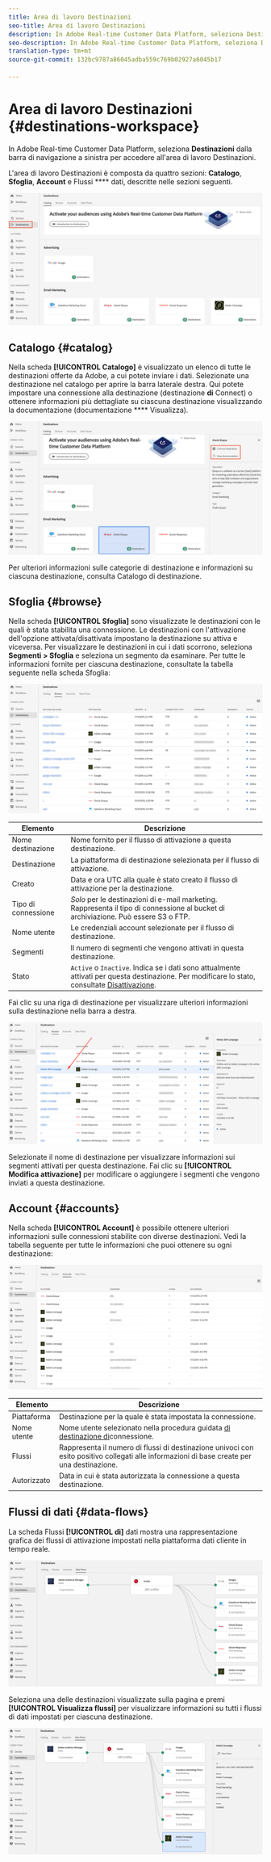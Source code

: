 ```yaml
---
title: Area di lavoro Destinazioni
seo-title: Area di lavoro Destinazioni
description: In Adobe Real-time Customer Data Platform, seleziona Destinazioni dalla barra di navigazione a sinistra per accedere all'area di lavoro delle destinazioni.
seo-description: In Adobe Real-time Customer Data Platform, seleziona Destinazioni dalla barra di navigazione a sinistra per accedere all'area di lavoro delle destinazioni.
translation-type: tm+mt
source-git-commit: 132bc9787a86045adba559c769b02927a6045b17

---
```



# Area di lavoro Destinazioni {#destinations-workspace}

In Adobe Real-time Customer Data Platform, seleziona **Destinazioni** dalla barra di navigazione a sinistra per accedere all&#39;area di lavoro Destinazioni.

L&#39;area di lavoro Destinazioni è composta da quattro sezioni: **Catalogo**, **Sfoglia**, **Account** e Flussi **** dati, descritte nelle sezioni seguenti.

![Destinazioni-panoramica](/help/rtcdp/destinations/assets/destinations-overview.png)

## Catalogo {#catalog}

Nella scheda **[!UICONTROL Catalogo]** è visualizzato un elenco di tutte le destinazioni offerte da Adobe, a cui potete inviare i dati. Selezionate una destinazione nel catalogo per aprire la barra laterale destra. Qui potete impostare una connessione alla destinazione (destinazione **di** Connect) o ottenere informazioni più dettagliate su ciascuna destinazione visualizzando la documentazione (documentazione **** Visualizza).

![Opzioni del catalogo di destinazione](/help/rtcdp/destinations/assets/destination-ui-catalog-options.png)

Per ulteriori informazioni sulle categorie di destinazione e informazioni su ciascuna destinazione, consulta Catalogo [](/help/rtcdp/destinations/destinations-catalog.md)di destinazione.

## Sfoglia {#browse}

Nella scheda **[!UICONTROL Sfoglia]** sono visualizzate le destinazioni con le quali è stata stabilita una connessione. Le destinazioni con l&#39;attivazione dell&#39;opzione attivata/disattivata impostano la destinazione su attiva e viceversa. Per visualizzare le destinazioni in cui i dati scorrono, seleziona **Segmenti > Sfoglia** e seleziona un segmento da esaminare. Per tutte le informazioni fornite per ciascuna destinazione, consultate la tabella seguente nella scheda Sfoglia:

![Scheda Sfoglia](/help/rtcdp/destinations/assets/browse-tab.png)

| Elemento | Descrizione |
---------|----------
| Nome destinazione | Nome fornito per il flusso di attivazione a questa destinazione. |
| Destinazione | La piattaforma di destinazione selezionata per il flusso di attivazione. |
| Creato | Data e ora UTC alla quale è stato creato il flusso di attivazione per la destinazione. |
| Tipo di connessione | *Solo* per le destinazioni di e-mail marketing. Rappresenta il tipo di connessione al bucket di archiviazione. Può essere S3 o FTP. |
| Nome utente | Le credenziali account selezionate per il flusso di destinazione. |
| Segmenti | Il numero di segmenti che vengono attivati in questa destinazione. |
| Stato | `Active` o `Inactive`. Indica se i dati sono attualmente attivati per questa destinazione. Per modificare lo stato, consultate [Disattivazione](/help/rtcdp/destinations/activate-destinations.md#disable-activation). |

Fai clic su una riga di destinazione per visualizzare ulteriori informazioni sulla destinazione nella barra a destra.

![Fare clic sulla riga di destinazione](/help/rtcdp/destinations/assets/click-destination-row.png)

Selezionate il nome di destinazione per visualizzare informazioni sui segmenti attivati per questa destinazione. Fai clic su **[!UICONTROL Modifica attivazione]** per modificare o aggiungere i segmenti che vengono inviati a questa destinazione.

## Account {#accounts}

Nella scheda **[!UICONTROL Account]** è possibile ottenere ulteriori informazioni sulle connessioni stabilite con diverse destinazioni. Vedi la tabella seguente per tutte le informazioni che puoi ottenere su ogni destinazione:

![Scheda Account](/help/rtcdp/destinations/assets/accounts-tab.png)

| Elemento | Descrizione |
---------|----------
| Piattaforma | Destinazione per la quale è stata impostata la connessione. |
| Nome utente | Nome utente selezionato nella procedura guidata [di destinazione di](/help/rtcdp/destinations/email-marketing-destinations.md#connect-destination)connessione. |
| Flussi | Rappresenta il numero di flussi di destinazione univoci con esito positivo collegati alle informazioni di base create per una destinazione. |
| Autorizzato | Data in cui è stata autorizzata la connessione a questa destinazione. |

## Flussi di dati {#data-flows}

La scheda Flussi **[!UICONTROL di]** dati mostra una rappresentazione grafica dei flussi di attivazione impostati nella piattaforma dati cliente in tempo reale.

![Data-flows1](/help/rtcdp/destinations/assets/data-flows1.png)

Seleziona una delle destinazioni visualizzate sulla pagina e premi **[!UICONTROL Visualizza flussi]** per visualizzare informazioni su tutti i flussi di dati impostati per ciascuna destinazione.

![Data-flows2](/help/rtcdp/destinations/assets/data-flows2.png)